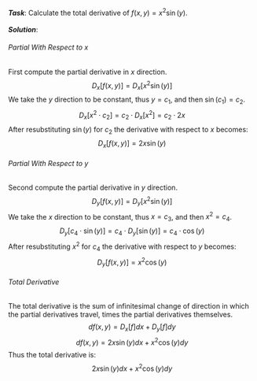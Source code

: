 ___Task___: Calculate the total derivative of $f(x, y) = x^2 \sin (y)$. <br><br>___Solution___: 
###### Partial With Respect to $x$ 
First compute the partial derivative in $x$ direction.
$$
D_x [f(x,y)] = D_x [x^2 \sin (y)]
$$
We take the $y$ direction to be constant, thus $y = c_1$, and then $\sin (c_1) = c_2$.
$$
D_x[x^2 \cdot c_2] = c_2 \cdot D_x [x^2] = c_2 \cdot 2x
$$
After resubstituting $\sin (y)$ for $c_2$ the derivative with respect to $x$ becomes:
$$
D_x [f(x, y)]= 2x \sin (y)
$$
###### Partial With Respect to $y$
Second compute the partial derivative in $y$ direction.
$$
D_y [f(x,y)] = D_y [x^2 \sin (y)]
$$
We take the $x$ direction to be constant, thus $x = c_3$, and then $x^2 = c_4$.
$$
D_y [c_4 \cdot \sin (y)] = c_4 \cdot D_y [\sin (y)] = c_4 \cdot \cos(y)
$$
After resubstituting $x^2$ for $c_4$ the derivative with respect to $y$ becomes:
$$
D_y [f(x, y)]= x^2 \cos (y)
$$
###### Total Derivative
The total derivative is the sum of infinitesimal change of direction in which the partial derivatives travel, times the partial derivatives themselves.
$$
df(x,y) = D_x[f] dx + D_y[f] dy
$$
$$
df(x, y) = 2x \sin (y) dx + x^2 \cos (y) dy
$$
Thus the total derivative is:
$$
2x \sin (y) dx + x^2 \cos (y) dy
$$




